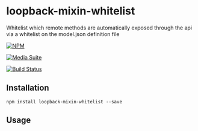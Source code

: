 # loopback-mixin-whitelist

Whitelist which remote methods are automatically exposed through the api via a whitelist on the model.json definition file

[![NPM](https://nodei.co/npm/loopback-mixin-whitelist.png?downloads=true&stars=true)](https://nodei.co/npm/loopback-mixin-whitelist/)

[![Media Suite](http://mediasuite.co.nz/ms-badge.png)](http://mediasuite.co.nz)

[![Build Status](https://travis-ci.org/mediasuitenz/loopback-mixin-whitelist.svg)](https://travis-ci.org/mediasuitenz/loopback-mixin-whitelist)

## Installation

```
npm install loopback-mixin-whitelist --save
```

## Usage
